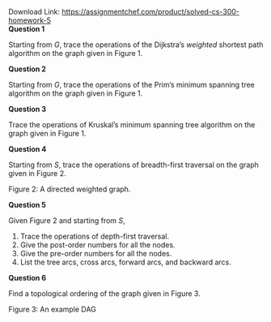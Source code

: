 Download Link: https://assignmentchef.com/product/solved-cs-300-homework-5
<br>
<strong>Question 1 </strong>

Starting from <em>G</em>, trace the operations of the Dijkstra’s <em>weighted </em>shortest path algorithm on the graph given in Figure 1.

<strong>Question 2 </strong>

Starting from <em>G</em>, trace the operations of the Prim’s minimum spanning tree algorithm on the graph given in Figure 1.

<strong>Question 3 </strong>

Trace the operations of Kruskal’s minimum spanning tree algorithm on the graph given in Figure 1.

<strong>Question 4 </strong>

Starting from <em>S</em>, trace the operations of breadth-first traversal on the graph given in Figure 2.

Figure 2: A directed weighted graph.

<strong>Question 5 </strong>

Given Figure 2 and starting from <em>S</em>,

<ol>

 <li>Trace the operations of depth-first traversal.</li>

 <li>Give the post-order numbers for all the nodes.</li>

 <li>Give the pre-order numbers for all the nodes.</li>

 <li>List the tree arcs, cross arcs, forward arcs, and backward arcs.</li>

</ol>

<strong>Question 6 </strong>

Find a topological ordering of the graph given in Figure 3.

Figure 3: An example DAG